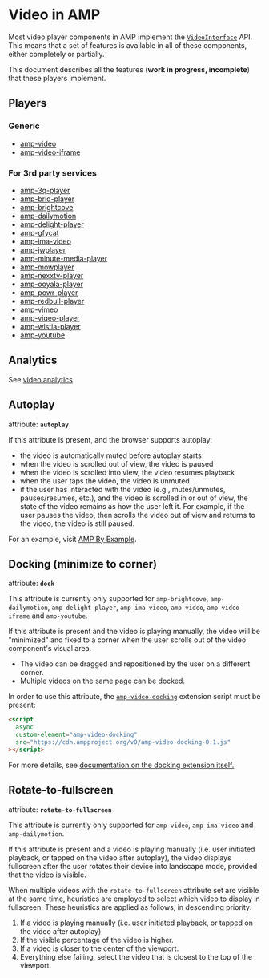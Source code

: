 # Video in AMP

Most video player components in AMP implement the [`VideoInterface`](https://github.com/ampproject/amphtml/blob/main/src/video-interface.js) API. This means
that a set of features is available in all of these components, either completely
or partially.

This document describes all the features (**work in progress, incomplete**) that
these players implement.

## Players

### Generic

-   [amp-video](https://amp.dev/documentation/components/amp-video)
-   [amp-video-iframe](https://amp.dev/documentation/components/amp-video-iframe)

### For 3rd party services

<!--
  The following list is generated automatically:

    amp check-video-interface-list --fix

  Link check disabled to allow new extensions added in a pull request.
-->

<!-- markdown-link-check-disable -->

-   [amp-3q-player](https://amp.dev/documentation/components/amp-3q-player)
-   [amp-brid-player](https://amp.dev/documentation/components/amp-brid-player)
-   [amp-brightcove](https://amp.dev/documentation/components/amp-brightcove)
-   [amp-dailymotion](https://amp.dev/documentation/components/amp-dailymotion)
-   [amp-delight-player](https://amp.dev/documentation/components/amp-delight-player)
-   [amp-gfycat](https://amp.dev/documentation/components/amp-gfycat)
-   [amp-ima-video](https://amp.dev/documentation/components/amp-ima-video)
-   [amp-jwplayer](https://amp.dev/documentation/components/amp-jwplayer)
-   [amp-minute-media-player](https://amp.dev/documentation/components/amp-minute-media-player)
-   [amp-mowplayer](https://amp.dev/documentation/components/amp-mowplayer)
-   [amp-nexxtv-player](https://amp.dev/documentation/components/amp-nexxtv-player)
-   [amp-ooyala-player](https://amp.dev/documentation/components/amp-ooyala-player)
-   [amp-powr-player](https://amp.dev/documentation/components/amp-powr-player)
-   [amp-redbull-player](https://amp.dev/documentation/components/amp-redbull-player)
-   [amp-vimeo](https://amp.dev/documentation/components/amp-vimeo)
-   [amp-viqeo-player](https://amp.dev/documentation/components/amp-viqeo-player)
-   [amp-wistia-player](https://amp.dev/documentation/components/amp-wistia-player)
-   [amp-youtube](https://amp.dev/documentation/components/amp-youtube)

<!-- markdown-link-check-enable -->

<a id="analytics"></a>

## Analytics

See [video analytics](https://github.com/ampproject/amphtml/blob/main/extensions/amp-analytics/amp-video-analytics.md).

<a id="autoplay"></a>

## Autoplay

attribute: **`autoplay`**

If this attribute is present, and the browser supports autoplay:

-   the video is automatically muted before autoplay starts
-   when the video is scrolled out of view, the video is paused
-   when the video is scrolled into view, the video resumes playback
-   when the user taps the video, the video is unmuted
-   if the user has interacted with the video (e.g., mutes/unmutes, pauses/resumes, etc.), and the video is scrolled in or out of view, the state of the video remains as how the user left it. For example, if the user pauses the video, then scrolls the video out of view and returns to the video, the video is still paused.

For an example, visit [AMP By Example](https://amp.dev/documentation/examples/components/amp-video/#autoplay).

<a id="docking"></a>

## Docking (minimize to corner)

attribute: **`dock`**

This attribute is currently only supported for `amp-brightcove`, `amp-dailymotion`, `amp-delight-player`, `amp-ima-video`, `amp-video`, `amp-video-iframe` and `amp-youtube`.

If this attribute is present and the video is playing manually, the video will
be "minimized" and fixed to a corner when the user scrolls out of the video
component's visual area.

-   The video can be dragged and repositioned by the user on a different corner.
-   Multiple videos on the same page can be docked.

In order to use this attribute, the [`amp-video-docking`](https://amp.dev/documentation/components/amp-video-docking)
extension script must be present:

```html
<script
  async
  custom-element="amp-video-docking"
  src="https://cdn.ampproject.org/v0/amp-video-docking-0.1.js"
></script>
```

For more details, see [documentation on the docking extension itself.](https://amp.dev/documentation/components/amp-video-docking)

<a id="rotate-to-fullscreen"></a>

## Rotate-to-fullscreen

attribute: **`rotate-to-fullscreen`**

This attribute is currently only supported for `amp-video`, `amp-ima-video` and `amp-dailymotion`.

If this attribute is present and a video is playing manually (i.e. user initiated playback, or tapped on the video after autoplay), the video displays fullscreen after the user rotates their device into landscape mode, provided that the video is visible.

When multiple videos with the `rotate-to-fullscreen` attribute set are visible
at the same time, heuristics are employed to select which video to display in
fullscreen. These heuristics are applied as follows, in descending priority:

1. If a video is playing manually (i.e. user initiated playback, or tapped on the video after autoplay)
2. If the visible percentage of the video is higher.
3. If a video is closer to the center of the viewport.
4. Everything else failing, select the video that is closest to the top of the
   viewport.
